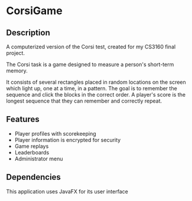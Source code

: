 # CorsiGame

## Description

A computerized version of the Corsi test, created for my CS3160 final project.

The Corsi task is a game designed to measure a person's short-term memory. 


It consists of several rectangles placed in random locations on the screen which light up, one at a time, in a pattern.
The goal is to remember the sequence and click the blocks in the correct order.
A player's score is the longest sequence that they can remember and correctly repeat.

## Features
- Player profiles with scorekeeping
- Player information is encrypted for security
- Game replays
- Leaderboards
- Administrator menu


## Dependencies
This application uses JavaFX for its user interface